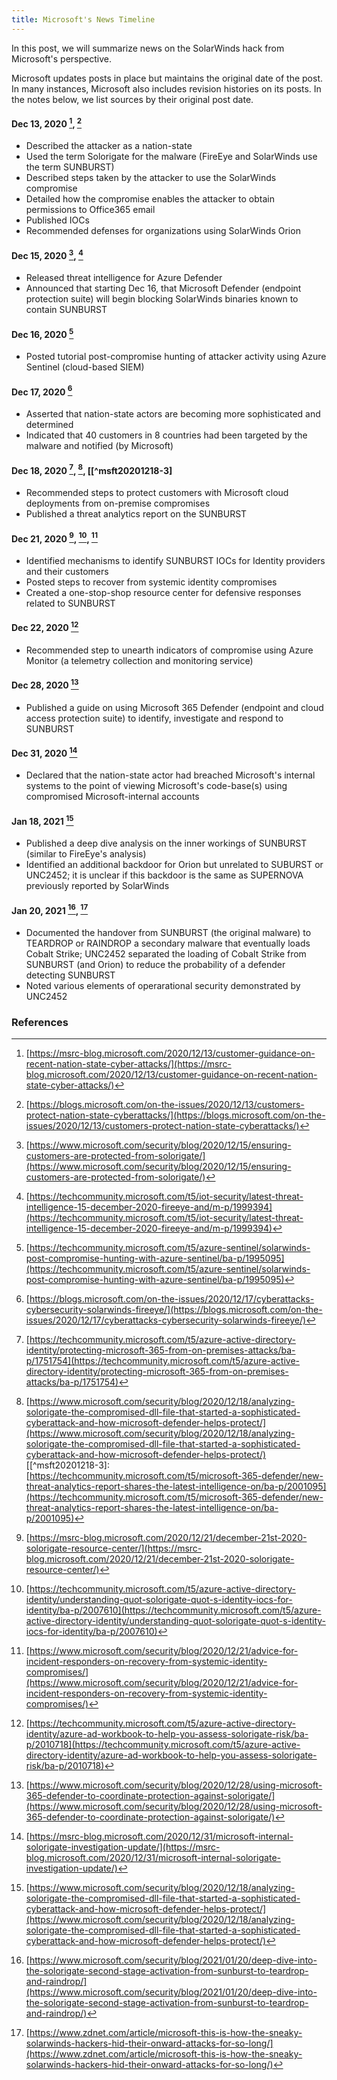 ```yaml
---
title: Microsoft's News Timeline
---
```

In this post, we will summarize news on the SolarWinds hack from Microsoft's perspective.

Microsoft updates posts in place but maintains the original date of the post. In many instances, Microsoft also includes revision histories on its posts. In the notes below, we list sources by their original post date.

#### Dec 13, 2020 [^msft20201213], [^msft20201213-2]
* Described the attacker as a nation-state
* Used the term Solorigate for the malware (FireEye and SolarWinds use the term SUNBURST)
* Described steps taken by the attacker to use the SolarWinds compromise
* Detailed how the compromise enables the attacker to obtain permissions to Office365 email
* Published IOCs
* Recommended defenses for organizations using SolarWinds Orion

#### Dec 15, 2020 [^msft20201215], [^msft20201215-2]
* Released threat intelligence for Azure Defender
* Announced that starting Dec 16, that Microsoft Defender (endpoint protection suite) will begin blocking SolarWinds binaries known to contain SUNBURST

#### Dec 16, 2020 [^msft20201216]
* Posted tutorial post-compromise hunting of attacker activity using Azure Sentinel (cloud-based SIEM)

#### Dec 17, 2020 [^msft20201217]
* Asserted that nation-state actors are becoming more sophisticated and determined
* Indicated that 40 customers in 8 countries had been targeted by the malware and notified (by Microsoft)

#### Dec 18, 2020 [^msft20201218], [^msft20201218-2], [[^msft20201218-3]
* Recommended steps to protect customers with Microsoft cloud deployments from on-premise compromises
* Published a threat analytics report on the SUNBURST

#### Dec 21, 2020 [^msft20201221], [^msft20201221-2], [^msft20201221-3]
* Identified mechanisms to identify SUNBURST IOCs for Identity providers and their customers
* Posted steps to recover from systemic identity compromises
* Created a one-stop-shop resource center for defensive responses related to SUNBURST

#### Dec 22, 2020 [^msft20201222]
* Recommended step to unearth indicators of compromise using Azure Monitor (a telemetry collection and monitoring service)

#### Dec 28, 2020 [^msft20201228]
* Published a guide on using Microsoft 365 Defender (endpoint and cloud access protection suite) to identify, investigate and respond to SUNBURST

#### Dec 31, 2020 [^msft20201231]
* Declared that the nation-state actor had breached Microsoft's internal systems to the point of viewing Microsoft's code-base(s) using compromised Microsoft-internal accounts

#### Jan 18, 2021 [^msft20210118]
* Published a deep dive analysis on the inner workings of SUNBURST (similar to FireEye's analysis)
* Identified an additional backdoor for Orion but unrelated to SUBURST or UNC2452; it is unclear if this backdoor is the same as SUPERNOVA previously reported by SolarWinds

#### Jan 20, 2021 [^msft20210120], [^zdnet20210121]
* Documented the handover from SUNBURST (the original malware) to TEARDROP or RAINDROP a secondary malware that eventually loads Cobalt Strike; UNC2452 separated the loading of Cobalt Strike from SUNBURST (and Orion) to reduce the probability of a defender detecting SUNBURST
* Noted various elements of operarational security demonstrated by UNC2452


### References
[^msft20201213]: [https://msrc-blog.microsoft.com/2020/12/13/customer-guidance-on-recent-nation-state-cyber-attacks/](https://msrc-blog.microsoft.com/2020/12/13/customer-guidance-on-recent-nation-state-cyber-attacks/)
[^msft20201213-2]: [https://blogs.microsoft.com/on-the-issues/2020/12/13/customers-protect-nation-state-cyberattacks/](https://blogs.microsoft.com/on-the-issues/2020/12/13/customers-protect-nation-state-cyberattacks/)
[^msft20201215]: [https://www.microsoft.com/security/blog/2020/12/15/ensuring-customers-are-protected-from-solorigate/](https://www.microsoft.com/security/blog/2020/12/15/ensuring-customers-are-protected-from-solorigate/)
[^msft20201215-2]: [https://techcommunity.microsoft.com/t5/iot-security/latest-threat-intelligence-15-december-2020-fireeye-and/m-p/1999394](https://techcommunity.microsoft.com/t5/iot-security/latest-threat-intelligence-15-december-2020-fireeye-and/m-p/1999394)
[^msft20201216]: [https://techcommunity.microsoft.com/t5/azure-sentinel/solarwinds-post-compromise-hunting-with-azure-sentinel/ba-p/1995095](https://techcommunity.microsoft.com/t5/azure-sentinel/solarwinds-post-compromise-hunting-with-azure-sentinel/ba-p/1995095)
[^msft20201217]: [https://blogs.microsoft.com/on-the-issues/2020/12/17/cyberattacks-cybersecurity-solarwinds-fireeye/](https://blogs.microsoft.com/on-the-issues/2020/12/17/cyberattacks-cybersecurity-solarwinds-fireeye/)
[^msft20201218]: [https://techcommunity.microsoft.com/t5/azure-active-directory-identity/protecting-microsoft-365-from-on-premises-attacks/ba-p/1751754](https://techcommunity.microsoft.com/t5/azure-active-directory-identity/protecting-microsoft-365-from-on-premises-attacks/ba-p/1751754)
[^msft20201218-2]: [https://www.microsoft.com/security/blog/2020/12/18/analyzing-solorigate-the-compromised-dll-file-that-started-a-sophisticated-cyberattack-and-how-microsoft-defender-helps-protect/](https://www.microsoft.com/security/blog/2020/12/18/analyzing-solorigate-the-compromised-dll-file-that-started-a-sophisticated-cyberattack-and-how-microsoft-defender-helps-protect/)
[[^msft20201218-3]: [https://techcommunity.microsoft.com/t5/microsoft-365-defender/new-threat-analytics-report-shares-the-latest-intelligence-on/ba-p/2001095](https://techcommunity.microsoft.com/t5/microsoft-365-defender/new-threat-analytics-report-shares-the-latest-intelligence-on/ba-p/2001095)
[^msft20201221]: [https://msrc-blog.microsoft.com/2020/12/21/december-21st-2020-solorigate-resource-center/](https://msrc-blog.microsoft.com/2020/12/21/december-21st-2020-solorigate-resource-center/)
[^msft20201221-2]: [https://techcommunity.microsoft.com/t5/azure-active-directory-identity/understanding-quot-solorigate-quot-s-identity-iocs-for-identity/ba-p/2007610](https://techcommunity.microsoft.com/t5/azure-active-directory-identity/understanding-quot-solorigate-quot-s-identity-iocs-for-identity/ba-p/2007610)
[^msft20201221-3]: [https://www.microsoft.com/security/blog/2020/12/21/advice-for-incident-responders-on-recovery-from-systemic-identity-compromises/](https://www.microsoft.com/security/blog/2020/12/21/advice-for-incident-responders-on-recovery-from-systemic-identity-compromises/)
[^msft20201222]: [https://techcommunity.microsoft.com/t5/azure-active-directory-identity/azure-ad-workbook-to-help-you-assess-solorigate-risk/ba-p/2010718](https://techcommunity.microsoft.com/t5/azure-active-directory-identity/azure-ad-workbook-to-help-you-assess-solorigate-risk/ba-p/2010718)
[^msft20201228]: [https://www.microsoft.com/security/blog/2020/12/28/using-microsoft-365-defender-to-coordinate-protection-against-solorigate/](https://www.microsoft.com/security/blog/2020/12/28/using-microsoft-365-defender-to-coordinate-protection-against-solorigate/)
[^msft20201231]: [https://msrc-blog.microsoft.com/2020/12/31/microsoft-internal-solorigate-investigation-update/](https://msrc-blog.microsoft.com/2020/12/31/microsoft-internal-solorigate-investigation-update/)
[^msft20210118]: [https://www.microsoft.com/security/blog/2020/12/18/analyzing-solorigate-the-compromised-dll-file-that-started-a-sophisticated-cyberattack-and-how-microsoft-defender-helps-protect/](https://www.microsoft.com/security/blog/2020/12/18/analyzing-solorigate-the-compromised-dll-file-that-started-a-sophisticated-cyberattack-and-how-microsoft-defender-helps-protect/)
[^msft20210120]: [https://www.microsoft.com/security/blog/2021/01/20/deep-dive-into-the-solorigate-second-stage-activation-from-sunburst-to-teardrop-and-raindrop/](https://www.microsoft.com/security/blog/2021/01/20/deep-dive-into-the-solorigate-second-stage-activation-from-sunburst-to-teardrop-and-raindrop/)
[^zdnet20210121]: [https://www.zdnet.com/article/microsoft-this-is-how-the-sneaky-solarwinds-hackers-hid-their-onward-attacks-for-so-long/](https://www.zdnet.com/article/microsoft-this-is-how-the-sneaky-solarwinds-hackers-hid-their-onward-attacks-for-so-long/)
